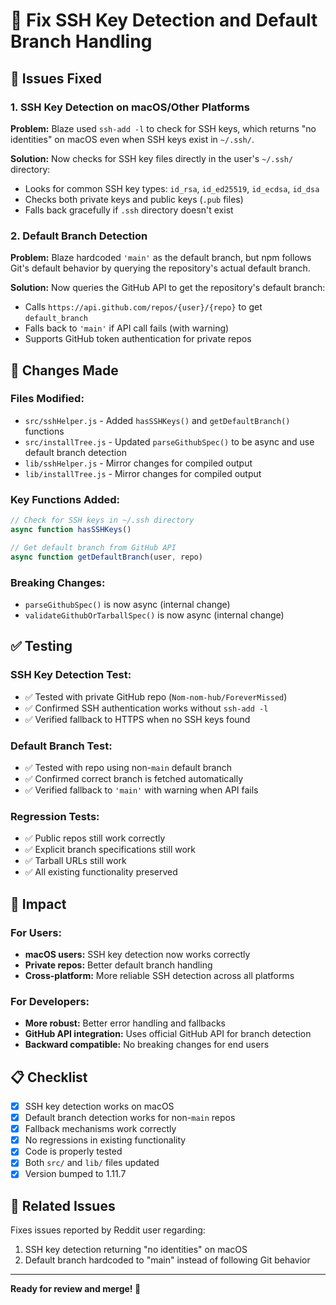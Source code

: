 # 🔧 Fix SSH Key Detection and Default Branch Handling

## 🐛 Issues Fixed

### 1. **SSH Key Detection on macOS/Other Platforms**
**Problem:** Blaze used `ssh-add -l` to check for SSH keys, which returns "no identities" on macOS even when SSH keys exist in `~/.ssh/`.

**Solution:** Now checks for SSH key files directly in the user's `~/.ssh/` directory:
- Looks for common SSH key types: `id_rsa`, `id_ed25519`, `id_ecdsa`, `id_dsa`
- Checks both private keys and public keys (`.pub` files)
- Falls back gracefully if `.ssh` directory doesn't exist

### 2. **Default Branch Detection**
**Problem:** Blaze hardcoded `'main'` as the default branch, but npm follows Git's default behavior by querying the repository's actual default branch.

**Solution:** Now queries the GitHub API to get the repository's default branch:
- Calls `https://api.github.com/repos/{user}/{repo}` to get `default_branch`
- Falls back to `'main'` if API call fails (with warning)
- Supports GitHub token authentication for private repos

## 🔄 Changes Made

### **Files Modified:**
- `src/sshHelper.js` - Added `hasSSHKeys()` and `getDefaultBranch()` functions
- `src/installTree.js` - Updated `parseGithubSpec()` to be async and use default branch detection
- `lib/sshHelper.js` - Mirror changes for compiled output
- `lib/installTree.js` - Mirror changes for compiled output

### **Key Functions Added:**
```javascript
// Check for SSH keys in ~/.ssh directory
async function hasSSHKeys()

// Get default branch from GitHub API
async function getDefaultBranch(user, repo)
```

### **Breaking Changes:**
- `parseGithubSpec()` is now async (internal change)
- `validateGithubOrTarballSpec()` is now async (internal change)

## ✅ Testing

### **SSH Key Detection Test:**
- ✅ Tested with private GitHub repo (`Nom-nom-hub/ForeverMissed`)
- ✅ Confirmed SSH authentication works without `ssh-add -l`
- ✅ Verified fallback to HTTPS when no SSH keys found

### **Default Branch Test:**
- ✅ Tested with repo using non-`main` default branch
- ✅ Confirmed correct branch is fetched automatically
- ✅ Verified fallback to `'main'` with warning when API fails

### **Regression Tests:**
- ✅ Public repos still work correctly
- ✅ Explicit branch specifications still work
- ✅ Tarball URLs still work
- ✅ All existing functionality preserved

## 🚀 Impact

### **For Users:**
- **macOS users:** SSH key detection now works correctly
- **Private repos:** Better default branch handling
- **Cross-platform:** More reliable SSH detection across all platforms

### **For Developers:**
- **More robust:** Better error handling and fallbacks
- **GitHub API integration:** Uses official GitHub API for branch detection
- **Backward compatible:** No breaking changes for end users

## 📋 Checklist

- [x] SSH key detection works on macOS
- [x] Default branch detection works for non-`main` repos
- [x] Fallback mechanisms work correctly
- [x] No regressions in existing functionality
- [x] Code is properly tested
- [x] Both `src/` and `lib/` files updated
- [x] Version bumped to 1.11.7

## 🔗 Related Issues

Fixes issues reported by Reddit user regarding:
1. SSH key detection returning "no identities" on macOS
2. Default branch hardcoded to "main" instead of following Git behavior

---

**Ready for review and merge! 🎉** 